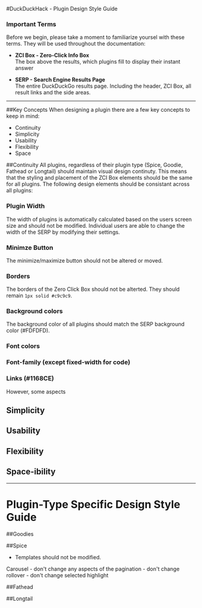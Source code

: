 #DuckDuckHack - Plugin Design Style Guide

### Important Terms
Before we begin, please take a moment to familiarize yoursel with these terms. They will be used throughout the documentation:

* **ZCI Box - Zero-Click Info Box**  
    The box above the results, which plugins fill to display their instant answer

* **SERP - Search Engine Results Page**  
    The entire DuckDuckGo results page. Including the header, ZCI Box, all result links and the side areas.
---

##Key Concepts
When designing a plugin there are a few key concepts to keep in mind:

* Continuity
* Simplicity
* Usability
* Flexibility
* Space

##Continuity
All plugins, regardless of their plugin type (Spice, Goodie, Fathead or Longtail) should maintain visual design continuty. This means that the styling and placement of the ZCI Box elements should be the same for all plugins. The following design elements should be consistant across all plugins:

### Plugin Width
The width of plugins is automatically calculated based on the users screen size and should not be modified. Individual users are able to change the width of the SERP by modifying their settings.

### Minimze Button
The minimize/maximize button should not be altered or moved.

### Borders
The borders of the Zero Click Box should not be alterted. They should remain `1px solid #c9c9c9`.

### Background colors
The background color of all plugins should match the SERP background color (#FDFDFD). 

### Font colors

### Font-family (except fixed-width for code)

### Links (#1168CE)

However, some aspects

## Simplicity
## Usability
## Flexibility
## Space-ibility

---
# Plugin-Type Specific Design Style Guide
##Goodies

##Spice
- Templates should not be modified.

Carousel
    -  don't change any aspects of the pagination
    -  don't change rollover
    -  don't change selected highlight


##Fathead

##Longtail